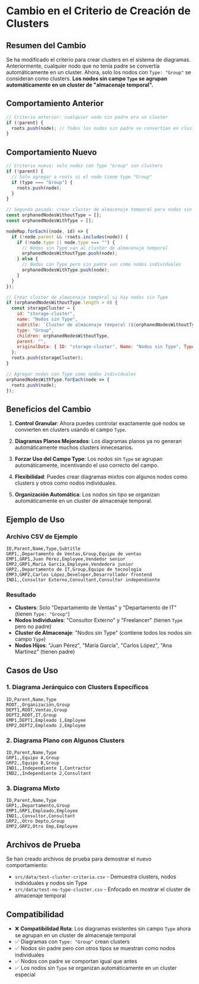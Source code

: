 # Cambio en el Criterio de Creación de Clusters

## Resumen del Cambio

Se ha modificado el criterio para crear clusters en el sistema de diagramas. Anteriormente, cualquier nodo que no tenía padre se convertía automáticamente en un cluster. Ahora, solo los nodos con `Type: "Group"` se consideran como clusters. **Los nodos sin campo `Type` se agrupan automáticamente en un cluster de "almacenaje temporal".**

## Comportamiento Anterior

```javascript
// Criterio anterior: cualquier nodo sin padre era un cluster
if (!parent) {
  roots.push(node); // Todos los nodos sin padre se convertían en clusters
}
```

## Comportamiento Nuevo

```javascript
// Criterio nuevo: solo nodos con Type "Group" son clusters
if (!parent) {
  // Solo agregar a roots si el nodo tiene type "Group"
  if (type === "Group") {
    roots.push(node);
  }
}

// Segunda pasada: crear cluster de almacenaje temporal para nodos sin Type
const orphanedNodesWithoutType = [];
const orphanedNodesWithType = [];

nodeMap.forEach((node, id) => {
  if (!node.parent && !roots.includes(node)) {
    if (!node.type || node.type === "") {
      // Nodos sin Type van al cluster de almacenaje temporal
      orphanedNodesWithoutType.push(node);
    } else {
      // Nodos con Type pero sin padre van como nodos individuales
      orphanedNodesWithType.push(node);
    }
  }
});

// Crear cluster de almacenaje temporal si hay nodos sin Type
if (orphanedNodesWithoutType.length > 0) {
  const storageCluster = {
    id: "storage-cluster",
    name: "Nodos sin Type",
    subtitle: `Cluster de almacenaje temporal (${orphanedNodesWithoutType.length} nodos)`,
    type: "Group",
    children: orphanedNodesWithoutType,
    parent: "",
    originalData: { ID: "storage-cluster", Name: "Nodos sin Type", Type: "Group" }
  };
  roots.push(storageCluster);
}

// Agregar nodos con Type como nodos individuales
orphanedNodesWithType.forEach(node => {
  roots.push(node);
});
```

## Beneficios del Cambio

1. **Control Granular**: Ahora puedes controlar exactamente qué nodos se convierten en clusters usando el campo `Type`.

2. **Diagramas Planos Mejorados**: Los diagramas planos ya no generan automáticamente muchos clusters innecesarios.

3. **Forzar Uso del Campo Type**: Los nodos sin `Type` se agrupan automáticamente, incentivando el uso correcto del campo.

4. **Flexibilidad**: Puedes crear diagramas mixtos con algunos nodos como clusters y otros como nodos individuales.

5. **Organización Automática**: Los nodos sin tipo se organizan automáticamente en un cluster de almacenaje temporal.

## Ejemplo de Uso

### Archivo CSV de Ejemplo

```csv
ID,Parent,Name,Type,Subtitle
GRP1,,Departamento de Ventas,Group,Equipo de ventas
EMP1,GRP1,Juan Pérez,Employee,Vendedor senior
EMP2,GRP1,María García,Employee,Vendedora junior
GRP2,,Departamento de IT,Group,Equipo de tecnología
EMP3,GRP2,Carlos López,Developer,Desarrollador frontend
IND1,,Consultor Externo,Consultant,Consultor independiente
```

### Resultado

- **Clusters**: Solo "Departamento de Ventas" y "Departamento de IT" (tienen `Type: "Group"`)
- **Nodos Individuales**: "Consultor Externo" y "Freelancer" (tienen `Type` pero no padre)
- **Cluster de Almacenaje**: "Nodos sin Type" (contiene todos los nodos sin campo `Type`)
- **Nodos Hijos**: "Juan Pérez", "María García", "Carlos López", "Ana Martínez" (tienen padre)

## Casos de Uso

### 1. Diagrama Jerárquico con Clusters Específicos
```csv
ID,Parent,Name,Type
ROOT,,Organización,Group
DEPT1,ROOT,Ventas,Group
DEPT2,ROOT,IT,Group
EMP1,DEPT1,Empleado 1,Employee
EMP2,DEPT2,Empleado 2,Employee
```

### 2. Diagrama Plano con Algunos Clusters
```csv
ID,Parent,Name,Type
GRP1,,Equipo A,Group
GRP2,,Equipo B,Group
IND1,,Independiente 1,Contractor
IND2,,Independiente 2,Consultant
```

### 3. Diagrama Mixto
```csv
ID,Parent,Name,Type
GRP1,,Departamento,Group
EMP1,GRP1,Empleado,Employee
IND1,,Consultor,Consultant
GRP2,,Otro Depto,Group
EMP2,GRP2,Otro Emp,Employee
```

## Archivos de Prueba

Se han creado archivos de prueba para demostrar el nuevo comportamiento:

- `src/data/test-cluster-criteria.csv` - Demuestra clusters, nodos individuales y nodos sin Type
- `src/data/test-no-type-cluster.csv` - Enfocado en mostrar el cluster de almacenaje temporal

## Compatibilidad

- ❌ **Compatibilidad Rota**: Los diagramas existentes sin campo `Type` ahora se agrupan en un cluster de almacenaje temporal
- ✅ Diagramas con `Type: "Group"` crean clusters
- ✅ Nodos sin padre pero con otros tipos se muestran como nodos individuales
- ✅ Nodos con padre se comportan igual que antes
- ✅ Los nodos sin `Type` se organizan automáticamente en un cluster especial 